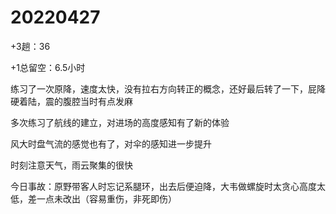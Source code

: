 # 20220427

+3趟：36

+1总留空：6.5小时

练习了一次原降，速度太快，没有拉右方向转正的概念，还好最后转了一下，屁降硬着陆，震的腹腔当时有点发麻

多次练习了航线的建立，对进场的高度感知有了新的体验

风大时盘气流的感觉也有了，对伞的感知进一步提升

时刻注意天气，雨云聚集的很快

今日事故：原野带客人时忘记系腿环，出去后便迫降，大韦做螺旋时太贪心高度太低，差一点未改出（容易重伤，非死即伤）
